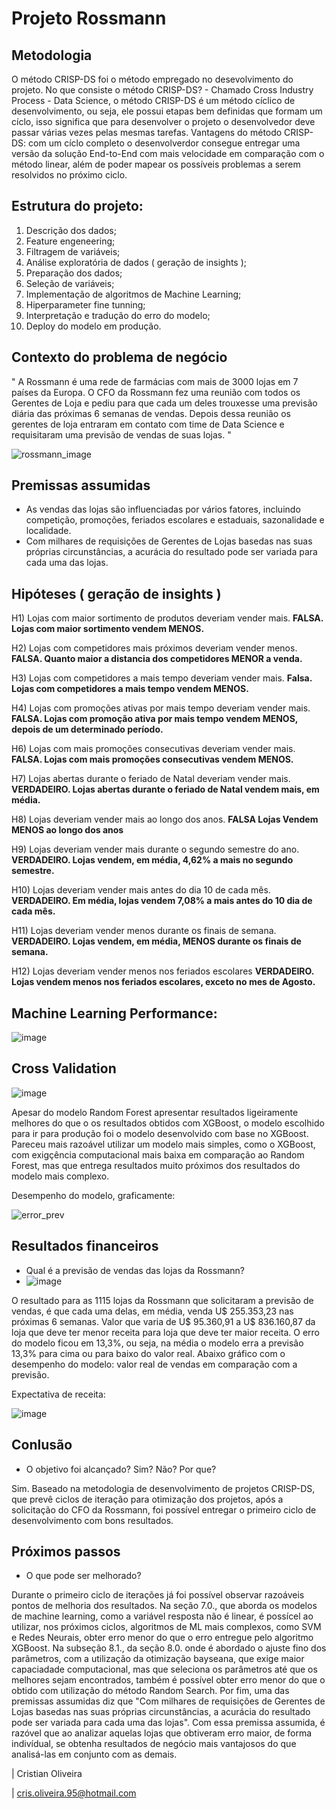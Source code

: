 # Projeto Rossmann

## Metodologia
O método CRISP-DS foi o método empregado no desevolvimento do projeto. No que consiste o método CRISP-DS? - Chamado Cross Industry Process - Data Science, o método CRISP-DS é um método cíclico de desenvolvimento, ou seja, ele possui etapas bem definidas que formam um cíclo, isso significa que para desenvolver o projeto o desenvolvedor deve passar várias vezes pelas mesmas tarefas. Vantagens do método CRISP-DS: com um cíclo completo o desenvolverdor consegue entregar uma versão da solução End-to-End com mais velocidade em comparação com o método linear, além de poder mapear os possíveis problemas a serem resolvidos no próximo ciclo.

## Estrutura do projeto:

1. Descrição dos dados;
2. Feature engeneering;
3. Filtragem de variáveis;
4. Análise exploratória de dados ( geração de insights );
5. Preparação dos dados;
6. Seleção de variáveis;
7. Implementação de algoritmos de Machine Learning;
8. Hiperparameter fine tunning;
9. Interpretação e tradução do erro do modelo;
10. Deploy do modelo em produção.

## Contexto do problema de negócio

" A Rossmann é uma rede de farmácias com mais de 3000 lojas em 7 países da Europa. O CFO da Rossmann fez uma reunião com todos os Gerentes de Loja e pediu para que cada um deles trouxesse uma previsão diária das próximas 6 semanas de vendas. Depois dessa reunião os gerentes de loja entraram em contato com time de Data Science e requisitaram uma previsão de vendas de suas lojas. "


![rossmann_image](https://user-images.githubusercontent.com/81040797/142878319-7fe521ec-5b81-4eb5-96fe-e00e0bb471a0.jpg)

## Premissas assumidas

- As vendas das lojas são influenciadas por vários fatores, incluindo competição, promoções, feriados escolares e estaduais, sazonalidade e localidade.
- Com milhares de requisições de Gerentes de Lojas basedas nas suas próprias circunstâncias, a acurácia do resultado pode ser variada para cada uma das lojas.

## Hipóteses ( geração de insights )

H1) Lojas com maior sortimento de produtos deveriam vender mais.
**FALSA. Lojas com maior sortimento vendem MENOS.**

H2) Lojas com competidores mais próximos deveriam vender menos.
**FALSA. Quanto maior a distancia dos competidores MENOR a venda.**

H3) Lojas com competidores a mais tempo deveriam vender mais.
**Falsa. Lojas com competidores a mais tempo vendem MENOS.**

H4) Lojas com promoções ativas por mais tempo deveriam vender mais.
**FALSA. Lojas com promoção ativa por mais tempo vendem MENOS, depois de um determinado período.**

H6) Lojas com mais promoções consecutivas deveriam vender mais.
**FALSA. Lojas com mais promoções consecutivas vendem MENOS.**

H7) Lojas abertas durante o feriado de Natal deveriam vender mais.
**VERDADEIRO. Lojas abertas durante o feriado de Natal vendem mais, em média.**

H8) Lojas deveriam vender mais ao longo dos anos.
**FALSA Lojas Vendem MENOS ao longo dos anos**

H9) Lojas deveriam vender mais durante o segundo semestre do ano.
**VERDADEIRO. Lojas vendem, em média, 4,62% a mais no segundo semestre.**

H10) Lojas deveriam vender mais antes do dia 10 de cada mês.
**VERDADEIRO. Em média, lojas vendem 7,08% a mais antes do 10 dia de cada mês.**

H11) Lojas deveriam vender menos durante os finais de semana.
**VERDADEIRO. Lojas vendem, em média, MENOS durante os finais de semana.**

H12) Lojas deveriam vender menos nos feriados escolares
**VERDADEIRO. Lojas vendem menos nos feriados escolares, exceto no mes de Agosto.**

## Machine Learning Performance:
![image](https://user-images.githubusercontent.com/81040797/144332294-f8fa0593-78ca-478f-8af5-0980ae372c33.png)

## Cross Validation

![image](https://user-images.githubusercontent.com/81040797/144333214-6e86dc79-af00-4868-a015-3febba0758ef.png)

Apesar do modelo Random Forest apresentar resultados ligeiramente melhores do que o os resultados obtidos com XGBoost, o modelo escolhido para ir para produção foi o modelo desenvolvido com base no XGBoost. Pareceu mais razoável utilizar um modelo mais simples, como o XGBoost, com exigçência computacional mais baixa em comparação ao Random Forest, 
mas que entrega resultados muito próximos dos resultados do modelo mais complexo.

Desempenho do modelo, graficamente:

![error_prev](https://user-images.githubusercontent.com/81040797/142909769-b8528c11-55df-4d54-a8dd-d05b636a6d65.png)

## Resultados financeiros
- Qual é a previsão de vendas das lojas da Rossmann?
- ![image](https://user-images.githubusercontent.com/81040797/144333472-a87ef74a-e5ef-49ca-880b-e56f3f920fad.png)

O resultado para as 1115 lojas da Rossmann que solicitaram a previsão de vendas, é que cada uma delas, em média, venda U$ 255.353,23 nas próximas 6 semanas. Valor que varia de U$ 95.360,91 a U$ 836.160,87 da loja que deve ter menor receita para loja que deve ter maior receita. O erro do modelo ficou em 13,3%, ou seja, na média o modelo erra a previsão 13,3% para cima ou para baixo do valor real. Abaixo gráfico com o desempenho do modelo: valor real de vendas em comparação com a previsão.

Expectativa de receita:

![image](https://user-images.githubusercontent.com/81040797/144333514-b31db814-8f2d-454b-9dad-e519c3c86cfa.png)

## Conlusão
- O objetivo foi alcançado? Sim? Não? Por que?

Sim. Baseado na metodologia de desenvolvimento de projetos CRISP-DS, que prevê ciclos de iteração para otimização dos projetos, após a solicitação do CFO da Rossmann, foi possível entregar o primeiro ciclo de desenvolvimento com bons resultados.

## Próximos passos
- O que pode ser melhorado?

Durante o primeiro ciclo de iterações já foi possível observar razoáveis pontos de melhoria dos resultados. Na seção 7.0., que aborda os modelos de machine learning, como a variável resposta não é linear, é possícel ao utilizar, nos próximos ciclos, algoritmos de ML mais complexos, como SVM e Redes Neurais, obter erro menor do que o erro entregue pelo algoritmo XGBoost. Na subseção 8.1., da seção 8.0. onde é abordado o ajuste fino dos parâmetros, com a utilização da otimização bayseana, que exige maior capaciadade computacional, mas que seleciona os parâmetros até que os melhores sejam encontrados, também é possível obter erro menor do que o obtido com utilização do método Random Search. Por fim, uma das premissas assumidas diz que "Com milhares de requisições de Gerentes de Lojas basedas nas suas próprias circunstâncias, a acurácia do resultado pode ser variada para cada uma das lojas". Com essa premissa assumida, é razóvel que ao analizar aquelas lojas que obtiveram erro maior, de forma indivídual, se obtenha resultados de negócio mais vantajosos do que analisá-las em conjunto com as demais.


|
Cristian Oliveira

|
cris.oliveira.95@hotmail.com
